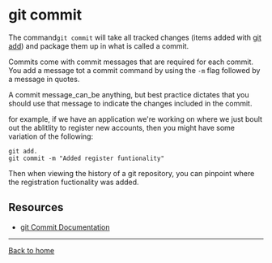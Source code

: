 # git commit

The command`git commit` will take all tracked changes (items added with [git add](./Add.md)) and package them up in what is called a commit.

Commits come with commit messages that are required for each commit. You add a message tot a commit command by using the `-m` flag followed by a message in quotes.

A commit message_can_be anything, but best practice dictates that you should use that message to indicate the changes included in the commit.

for example, if we have an application we're working on where we just boult out the ablitlity to register new accounts, then you might have some variation of the following:

```
git add.
git commit -m "Added register funtionality"
```

Then when viewing the history of a git repository, you can pinpoint where the registration fuctionality was added.

## Resources

- [git Commit Documentation](https://git-scm/docs/git-commit)

---

[Back to home](../README.md)